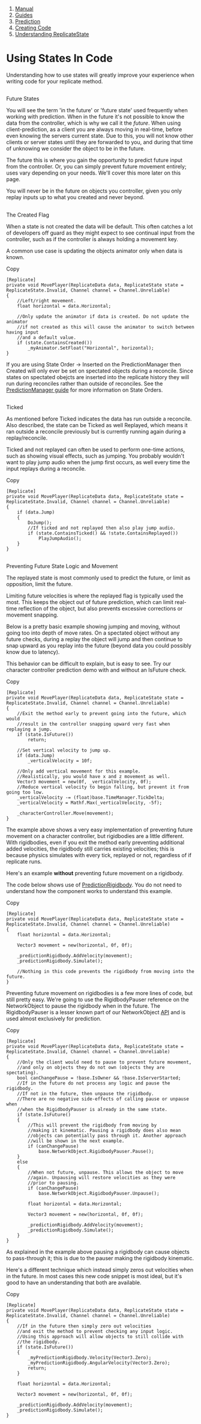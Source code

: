 1.  [Manual](/docs/manual)
3.  [Guides](/docs/manual/guides)
5.  [Prediction](/docs/manual/guides/prediction)
7.  [Creating Code](/docs/manual/guides/prediction/creating-code)
9.  [Understanding ReplicateState](/docs/manual/guides/prediction/creating-code/understanding-replicatestate)

# Using States In Code

Understanding how to use states will greatly improve your experience when writing code for your replicate method.

## 


Future States

You will see the term 'in the future' or 'future state' used frequently when working with prediction. When in the future it's not possible to know the data from the controller, which is why we call it the _future_. When using client-prediction, as a client you are always moving in real-time, before even knowing the servers current state. Due to this, you will not know other clients or server states until they are forwarded to you, and during that time of unknowing we consider the object to be in the future.

The future this is where you gain the opportunity to predict future input from the controller. Or, you can simply prevent future movement entirely; uses vary depending on your needs. We'll cover this more later on this page.

You will never be in the future on objects you controller, given you only replay inputs up to what you created and never beyond.

## 


The Created Flag

When a state is not created the data will be default. This often catches a lot of developers off guard as they might expect to see continual input from the controller, such as if the controller is always holding a movement key.

A common use case is updating the objects animator only when data is known.

Copy

    [Replicate]
    private void MovePlayer(ReplicateData data, ReplicateState state = ReplicateState.Invalid, Channel channel = Channel.Unreliable)
    {
        //Left/right movement.
        float horizontal = data.Horizontal;
        
        //Only update the animator if data is created. Do not update the animator
        //if not created as this will cause the animator to switch between having input
        //and a default value.
        if (state.ContainsCreated())
            _myAnimator.SetFloat("Horizontal", horizontal);
    }

If you are using State Order -> Inserted on the PredictionManager then Created will only ever be set on spectated objects during a reconcile. Since states on spectated obejcts are inserted into the replicate history they will run during reconciles rather than outside of reconciles. See the [PredictionManager guide](/docs/manual/guides/components/managers/predictionmanager) for more information on State Orders.

## 


Ticked

As mentioned before Ticked indicates the data has run outside a reconcile. Also described, the state can be Ticked as well Replayed, which means it ran outside a reconcile previously but is currently running again during a replay/reconcile.

Ticked and not replayed can often be used to perform one-time actions, such as showing visual effects, such as jumping. You probably wouldn't want to play jump audio when the jump first occurs, as well every time the input replays during a reconcile.

Copy

    [Replicate]
    private void MovePlayer(ReplicateData data, ReplicateState state = ReplicateState.Invalid, Channel channel = Channel.Unreliable)
    {
        if (data.Jump)
        {
            DoJump();
            //If ticked and not replayed then also play jump audio.
            if (state.ContainsTicked() && !state.ContainsReplayed())
                PlayJumpAudio();
        }
    }

## 


Preventing Future State Logic and Movement

The replayed state is most commonly used to predict the future, or limit as opposition, limit the future.

Limiting future velocities is where the replayed flag is typically used the most. This keeps the object out of future prediction, which can limit real-time reflection of the object, but also prevents excessive corrections or movement snapping.

Below is a pretty basic example showing jumping and moving, without going too into depth of move rates. On a spectated object without any future checks, during a replay the object will jump and then continue to snap upward as you replay into the future (beyond data you could possibly know due to latency).

This behavior can be difficult to explain, but is easy to see. Try our character controller prediction demo with and without an IsFuture check.

Copy

    [Replicate]
    private void MovePlayer(ReplicateData data, ReplicateState state = ReplicateState.Invalid, Channel channel = Channel.Unreliable)
    {
        //Exit the method early to prevent going into the future, which would
        //result in the controller snapping upward very fast when replaying a jump.
        if (state.IsFuture())
            return;
            
        //Set vertical velocity to jump up.
        if (data.Jump)
            _verticalVelocity = 10f;
    
        //Only add vertical movement for this example.
        //Realistically, you would have x and z movement as well.
        Vector3 movement = new(0f, _verticalVelocity, 0f);
        //Reduce vertical velocity to begin falling, but prevent it from going too low.
        _verticalVelocity -= (float)base.TimeManager.TickDelta;
        _verticalVelocity = Mathf.Max(_verticalVelocity, -5f);
    
        _characterController.Move(movement);
    }

The example above shows a very easy implementation of preventing future movement on a character controller, but rigidbodies are a little different. With rigidbodies, even if you exit the method early preventing additional added velocities, the rigidbody still carries existing velocities; this is because physics simulates with every tick, replayed or not, regardless of if replicate runs.

Here's an example **without** preventing future movement on a rigidbody.

The code below shows use of [PredictionRigidbody](/docs/manual/guides/prediction/predictionrigidbody). You do not need to understand how the component works to understand this example.

Copy

    [Replicate]
    private void MovePlayer(ReplicateData data, ReplicateState state = ReplicateState.Invalid, Channel channel = Channel.Unreliable)
    {       
        float horizontal = data.Horizontal;
    
        Vector3 movement = new(horizontal, 0f, 0f);
    
        _predictionRigidbody.AddVelocity(movement);
        _predictionRigidbody.Simulate();
        
        //Nothing in this code prevents the rigidbody from moving into the future.
    }

Preventing future movement on rigidbodies is a few more lines of code, but still pretty easy. We're going to use the RigidbodyPauser reference on the NetworkObject to pause the rigidbody when in the future. The RigidbodyPauser is a lesser known part of our NetworkObject [API](/docs/manual/api) and is used almost exclusively for prediction.

Copy

    [Replicate]
    private void MovePlayer(ReplicateData data, ReplicateState state = ReplicateState.Invalid, Channel channel = Channel.Unreliable)
    {   
        //Only the client would need to pause to prevent future movement,
        //and only on objects they do not own (objects they are spectating).
        bool canChangePause = !base.IsOwner && !base.IsServerStarted;
        //If in the future do not process any logic and pause the rigidbody.
        //If not in the future, then unpause the rigidbody.
        //There are no negative side-effects of calling pause or unpause when
        //when the RigidbodyPauser is already in the same state.
        if (state.IsFuture()
        {
            //This will prevent the rigidbody from moving by
            //making it kinematic. Pausing a rigidbody does also mean
            //objects can potentially pass through it. Another approach
            //will be shown in the next example.
            if (canChangePause)
                base.NetworkObject.RigidbodyPauser.Pause();
        }
        else
        {
            //When not future, unpause. This allows the object to move
            //again. Unpausing will restore velocities as they were
            //prior to pausing.
            if (canChangePause)
                base.NetworkObject.RigidbodyPauser.Unpause();
                
            float horizontal = data.Horizontal;
        
            Vector3 movement = new(horizontal, 0f, 0f);
        
            _predictionRigidbody.AddVelocity(movement);
            _predictionRigidbody.Simulate();
        }
    }

As explained in the example above pausing a rigidbody can cause objects to pass-through it; this is due to the pauser making the rigidbody kinematic.

Here's a different technique which instead simply zeros out velocities when in the future. In most cases this new code snippet is most ideal, but it's good to have an understanding that both are available.

Copy

    [Replicate]
    private void MovePlayer(ReplicateData data, ReplicateState state = ReplicateState.Invalid, Channel channel = Channel.Unreliable)
    {   
        //If in the future then simply zero out velocities
        //and exit the method to prevent checking any input logic.
        //Using this approach will allow objects to still collide with
        //the rigidbody.
        if (state.IsFuture())
        {
            _myPredictionRigidbody.Velocity(Vector3.Zero);
            _myPredictionRigidbody.AngularVelocity(Vector3.Zero);
            return;
        }
        
        float horizontal = data.Horizontal;
        
        Vector3 movement = new(horizontal, 0f, 0f);
        
        _predictionRigidbody.AddVelocity(movement);
        _predictionRigidbody.Simulate();
    }